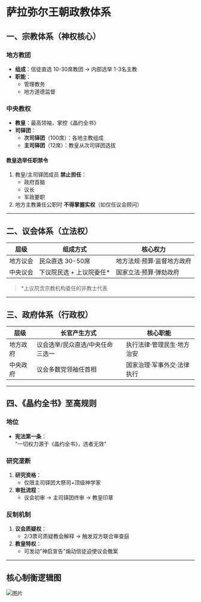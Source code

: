 # 萨拉弥尔王朝政教体系

## 一、宗教体系（神权核心）

### 地方教团
- **组成**：信徒直选 10-30席教团 → 内部选举 1-3名主教  
- **职能**：  
  - 管理教务  
  - 地方道德监督  

### 中央教权
- **教皇**：最高领袖，掌控《晶约全书》  
- **司铎团**：  
  - **次司铎团**（100席）：各地主教组成  
  - **主司铎团**（12席）：教皇从次司铎团选拔

#### 教皇选举任职禁令
1. 教皇/主司铎团成员 **禁止担任**：  
   - 政府首脑  
   - 议长  
   - 军政要职  
2. 地方主教兼任公职时 **不得掌握实权**（如仅任议会顾问）  

---

## 二、议会体系（立法权）

| 层级       | 组成方式                          | 核心权力                     |
|------------|-----------------------------------|------------------------------|
| 地方议会   | 民众直选 30-50席                 | 地方法规·预算·监督地方政府   |
| 中央议会   | 下议院民选 + 上议院委任*         | 国家立法·预算·弹劾政府       |

> *上议院含宗教机构委任的非教士代表  

---

## 三、政府体系（行政权）

| 层级       | 长官产生方式                          | 核心职能                     |
|------------|---------------------------------------|------------------------------|
| 地方政府   | 议会选举/民众直选/中央任命 三选一     | 执行法律·管理民生·地方治安   |
| 中央政府   | 议会多数党领袖任首相                  | 国家治理·军事外交·法律执行   |

---

## 四、《晶约全书》至高规则

### 地位
- **宪法第一条**：  
  "一切权力源于《晶约全书》，违者无效"  

### 研究垄断
1. **研究资格**：  
   - 仅限主司铎团大祭司+顶级神学家  
2. **审批流程**：  
   - 议会初审 → 主司铎团终审 → 教皇印章  

### 反制机制
1. **议会质疑权**：  
   - 2/3票可质疑教会解释 → 触发双方联合审查庭  
2. **教皇特权**：  
   - 可发动"神启宣告"煽动信徒迫使议会撤案  

---

## 核心制衡逻辑图
![图片](https://document-image.mubu.com/document_image/31448924_45d0936d-cfcd-4122-c47c-159746fab658.png)
